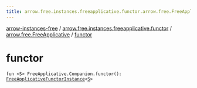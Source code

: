 ```yaml
---
title: arrow.free.instances.freeapplicative.functor.arrow.free.FreeApplicative.functor - arrow-instances-free
---
```


[arrow-instances-free](../../index.html) / [arrow.free.instances.freeapplicative.functor](../index.html) / [arrow.free.FreeApplicative](index.html) / [functor](./functor.html)

# functor

`fun <S> FreeApplicative.Companion.functor(): `[`FreeApplicativeFunctorInstance`](../../arrow.free.instances/-free-applicative-functor-instance/index.html)`<`[`S`](functor.html#S)`>`